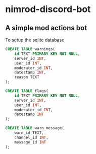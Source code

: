 # nimrod-discord-bot

## A simple mod actions bot

To setup the sqlite database

```sql
CREATE TABLE warnings(
    id TEXT PRIMARY KEY NOT NULL,
    server_id INT,
    user_id INT,
    moderator_id INT,
    datestamp INT,
    reason TEXT
);

CREATE TABLE flags(
    id TEXT PRIMARY KEY NOT NULL,
    server_id INT,
    user_id INT,
    moderator_id INT,
    datestamp INT
);

CREATE TABLE warn_message(
    warn_id TEXT,
    channel_id INT,
    message_id INT
);
```
